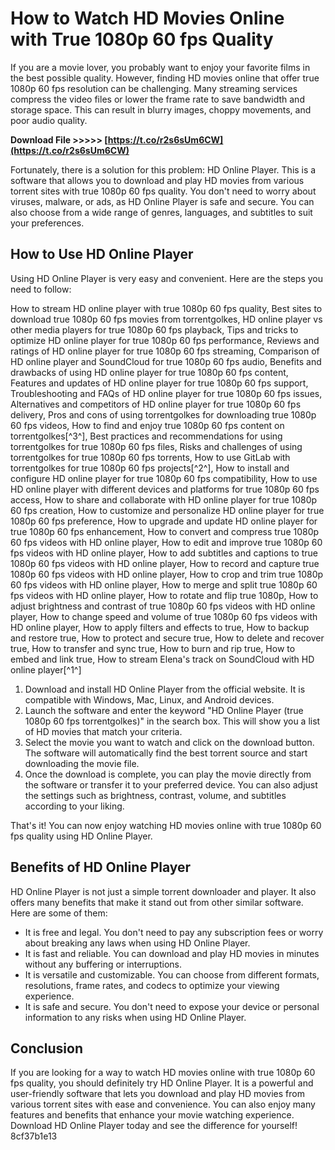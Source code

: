 # How to Watch HD Movies Online with True 1080p 60 fps Quality
 
If you are a movie lover, you probably want to enjoy your favorite films in the best possible quality. However, finding HD movies online that offer true 1080p 60 fps resolution can be challenging. Many streaming services compress the video files or lower the frame rate to save bandwidth and storage space. This can result in blurry images, choppy movements, and poor audio quality.
 
**Download File >>>>> [https://t.co/r2s6sUm6CW](https://t.co/r2s6sUm6CW)**


 
Fortunately, there is a solution for this problem: HD Online Player. This is a software that allows you to download and play HD movies from various torrent sites with true 1080p 60 fps quality. You don't need to worry about viruses, malware, or ads, as HD Online Player is safe and secure. You can also choose from a wide range of genres, languages, and subtitles to suit your preferences.
 
## How to Use HD Online Player
 
Using HD Online Player is very easy and convenient. Here are the steps you need to follow:
 
How to stream HD online player with true 1080p 60 fps quality,  Best sites to download true 1080p 60 fps movies from torrentgolkes,  HD online player vs other media players for true 1080p 60 fps playback,  Tips and tricks to optimize HD online player for true 1080p 60 fps performance,  Reviews and ratings of HD online player for true 1080p 60 fps streaming,  Comparison of HD online player and SoundCloud for true 1080p 60 fps audio,  Benefits and drawbacks of using HD online player for true 1080p 60 fps content,  Features and updates of HD online player for true 1080p 60 fps support,  Troubleshooting and FAQs of HD online player for true 1080p 60 fps issues,  Alternatives and competitors of HD online player for true 1080p 60 fps delivery,  Pros and cons of using torrentgolkes for downloading true 1080p 60 fps videos,  How to find and enjoy true 1080p 60 fps content on torrentgolkes[^3^],  Best practices and recommendations for using torrentgolkes for true 1080p 60 fps files,  Risks and challenges of using torrentgolkes for true 1080p 60 fps torrents,  How to use GitLab with torrentgolkes for true 1080p 60 fps projects[^2^],  How to install and configure HD online player for true 1080p 60 fps compatibility,  How to use HD online player with different devices and platforms for true 1080p 60 fps access,  How to share and collaborate with HD online player for true 1080p 60 fps creation,  How to customize and personalize HD online player for true 1080p 60 fps preference,  How to upgrade and update HD online player for true 1080p 60 fps enhancement,  How to convert and compress true 1080p 60 fps videos with HD online player,  How to edit and improve true 1080p 60 fps videos with HD online player,  How to add subtitles and captions to true 1080p 60 fps videos with HD online player,  How to record and capture true 1080p 60 fps videos with HD online player,  How to crop and trim true 1080p 60 fps videos with HD online player,  How to merge and split true 1080p 60 fps videos with HD online player,  How to rotate and flip true 1080p,  How to adjust brightness and contrast of true 1080p 60 fps videos with HD online player,  How to change speed and volume of true 1080p 60 fps videos with HD online player,  How to apply filters and effects to true,  How to backup and restore true,  How to protect and secure true,  How to delete and recover true,  How to transfer and sync true,  How to burn and rip true,  How to embed and link true,  How to stream Elena's track on SoundCloud with HD online player[^1^]
 
1. Download and install HD Online Player from the official website. It is compatible with Windows, Mac, Linux, and Android devices.
2. Launch the software and enter the keyword "HD Online Player (true 1080p 60 fps torrentgolkes)" in the search box. This will show you a list of HD movies that match your criteria.
3. Select the movie you want to watch and click on the download button. The software will automatically find the best torrent source and start downloading the movie file.
4. Once the download is complete, you can play the movie directly from the software or transfer it to your preferred device. You can also adjust the settings such as brightness, contrast, volume, and subtitles according to your liking.

That's it! You can now enjoy watching HD movies online with true 1080p 60 fps quality using HD Online Player.
 
## Benefits of HD Online Player
 
HD Online Player is not just a simple torrent downloader and player. It also offers many benefits that make it stand out from other similar software. Here are some of them:

- It is free and legal. You don't need to pay any subscription fees or worry about breaking any laws when using HD Online Player.
- It is fast and reliable. You can download and play HD movies in minutes without any buffering or interruptions.
- It is versatile and customizable. You can choose from different formats, resolutions, frame rates, and codecs to optimize your viewing experience.
- It is safe and secure. You don't need to expose your device or personal information to any risks when using HD Online Player.

## Conclusion
 
If you are looking for a way to watch HD movies online with true 1080p 60 fps quality, you should definitely try HD Online Player. It is a powerful and user-friendly software that lets you download and play HD movies from various torrent sites with ease and convenience. You can also enjoy many features and benefits that enhance your movie watching experience. Download HD Online Player today and see the difference for yourself!
 8cf37b1e13
 
